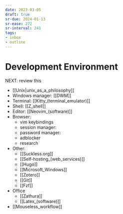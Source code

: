 ```yaml
---
date: 2023-03-05
draft: true
sr-due: 2024-01-13
sr-ease: 272
sr-interval: 241
tags:
- inbox
- outline
---
```


# Development Environment

NEXT: review this

- [[Unix|unix_as_a_philosophy]]
- Windows manager: [[DWM]]
- Terminal: [[Kitty_(terminal_emulator)]]
- Shell: [[Z_shell]]
- Editor: [[Neovim_(software)]]
- Browser:
  - vim keybindings
  <!-- TODO: add materials -->
  - session manager:
  - password manager:
  - adblocker
  - research
- Other:
  - [[Suckless.org]]
  - [[Self-hosting_(web_services)]]
  - [[Hugo]]
  - [[Microsoft_Windows]]
  - [[Zotero]]
  - [[Git]]
  - [[Fzf]]
- Office
  - [[Zathura]]
  - [[Latex_(software)]]
- [[Mouseless_workflow]]